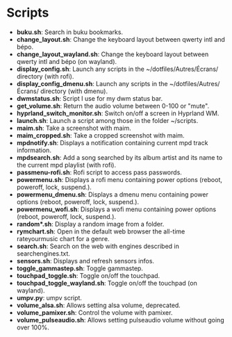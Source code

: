 # Scripts

* **buku.sh**: Search in buku bookmarks.
* **change_layout.sh**: Change the keyboard layout between qwerty intl and bépo.
* **change_layout_wayland.sh**: Change the keyboard layout between qwerty intl and bépo (on wayland).
* **display_config.sh**: Launch any scripts in the ~/dotfiles/Autres/Écrans/ directory (with rofi).
* **display_config_dmenu.sh**: Launch any scripts in the ~/dotfiles/Autres/Écrans/ directory (with dmenu).
* **dwmstatus.sh**: Script I use for my dwm status bar.
* **get_volume.sh**: Return the audio volume between 0-100 or "mute".
* **hyprland_switch_monitor.sh**: Switch on/off a screen in Hyprland WM.
* **launch.sh**: Launch a script among those in the folder ~/scripts.
* **maim.sh**: Take a screenshot with maim.
* **maim_cropped.sh**: Take a cropped screenshot with maim.
* **mpdnotify.sh**: Displays a notification containing current mpd track information.
* **mpdsearch.sh**: Add a song searched by its album artist and its name to
    the current mpd playlist (with rofi).
* **passmenu-rofi.sh**: Rofi script to access pass passwords.
* **powermenu.sh**: Displays a rofi menu containing power options (reboot, poweroff, lock, suspend.).
* **powermenu_dmenu.sh**: Displays a dmenu menu containing power options (reboot, poweroff, lock, suspend.).
* **powermenu_wofi.sh**: Displays a wofi menu containing power options (reboot, poweroff, lock, suspend.).
* **random\*.sh**: Display a random image from a folder.
* **rymchart.sh**: Open in the default web browser the all-time rateyourmusic
    chart for a genre.
* **search.sh**: Search on the web with engines described in searchengines.txt.
* **sensors.sh**: Displays and refresh sensors infos.
* **toggle_gammastep.sh**: Toggle gammastep.
* **touchpad_toggle.sh**: Toggle on/off the touchpad.
* **touchpad_toggle_wayland.sh**: Toggle on/off the touchpad (on wayland).
* **umpv.py**: umpv script.
* **volume_alsa.sh**: Allows setting alsa volume, deprecated.
* **volume_pamixer.sh**: Control the volume with pamixer.
* **volume_pulseaudio.sh**: Allows setting pulseaudio volume without going over 100%.
